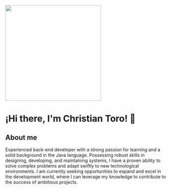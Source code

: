 <img src="https://media4.giphy.com/media/u2pmTWUi0MXjyrMaVj/giphy.gif?cid=ecf05e4776ie8xctw5mp0lo1lwi9qb4h8eppt570xwspu5ro&ep=v1_gifs_related&rid=giphy.gif&ct=g" width="300">

# ¡Hi there, I'm Christian Toro! 👋

## About me

Experienced back-end developer with a strong passion for learning and a solid background in the Java language. Possessing robust skills in designing, developing, and maintaining systems, I have a proven ability to solve complex problems and adapt swiftly to new technological environments. I am currently seeking opportunities to expand and excel in the development world, where I can leverage my knowledge to contribute to the success of ambitious projects.

<!--Here are some ideas to get you started:

- 🔭 I’m currently working on ...
- 🌱 I’m currently learning ...
- 👯 I’m looking to collaborate on ...
- 🤔 I’m looking for help with ...
- 💬 Ask me about ...
- 📫 How to reach me: ...
- 😄 Pronouns: ...
- ⚡ Fun fact: ...
-->
